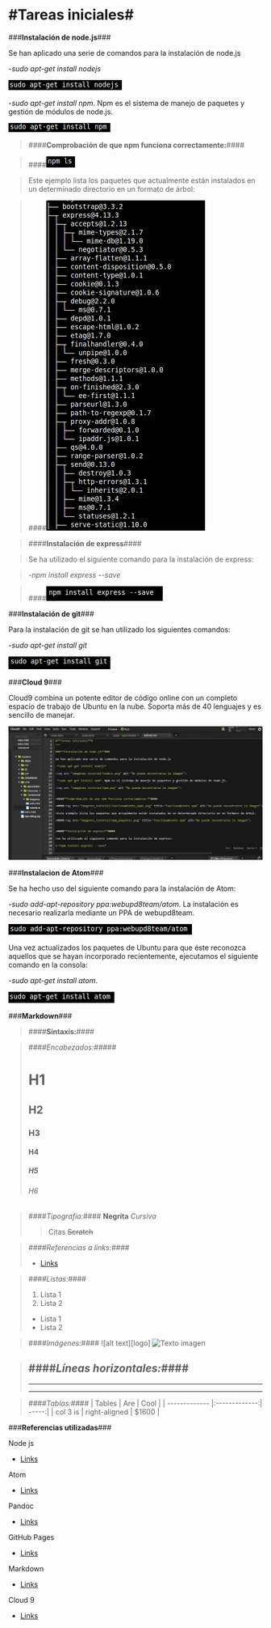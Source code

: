 #**Tareas iniciales**#
===

###**Instalación de node.js**###

Se han aplicado una serie de comandos para la instalación de node.js

-*sudo apt-get install nodejs*

<img src="images/nodejs.png" alt="No puede encontrarse la imagen">

-*sudo apt-get install npm*. Npm es el sistema de manejo de paquetes y gestión de módulos de node.js.

<img src="images/npm.png" alt="No puede encontrarse la imagen">


>####**Comprobación de que npm funciona correctamente:**####

>####<img src="images/funcionamiento_npm1.png" title="Funcionamiento npm" alt="No puede encontrarse la imagen">

>Este ejemplo lista los paquetes que actualmente están instalados en un determinado directorio en un formato de árbol:

>####<img src="images/npm_paquetes.png" title="Funcionamiento npm" alt="No puede encontrarse la imagen">


>####**Instalación de express**####

>Se ha utilizado el siguiente comando para la instalación de express:

>-*npm install express --save*

>####<img src="images/express.png" alt="No puede encontrarse la imagen">



###**Instalación de git**###

Para la instalación de git se han utilizado los siguientes comandos:

-*sudo apt-get install git*

<img src="images/git.png" alt="No puede encontrarse la imagen" title="Instalacion git">


###**Cloud 9**###

Cloud9 combina un potente editor de código online con un completo espacio de trabajo de Ubuntu en la nube. Soporta más de 40 lenguajes y es sencillo de manejar.

<img src="images/c9.jpg" alt="No puede encontrarse la imagen" title="Instalacion git">


###**Instalacion de Atom**###

Se ha hecho uso del siguiente comando para la instalación de Atom:


-*sudo add-apt-repository ppa:webupd8team/atom*.
La instalación es necesario realizarla mediante un PPA de webupd8team.

<img src="images/atom_prev.png" alt="No puede encontrarse la imagen">

Una vez actualizados los paquetes de Ubuntu para que éste reconozca aquellos que se hayan incorporado recientemente, ejecutamos el siguiente comando en la consola:

-*sudo apt-get install atom*.

<img src="images/atom.png" alt="No puede encontrarse la imagen">


###**Markdown**###

>####**Sintaxis:**####

>####*Encabezados:*#####
># H1
>## H2
>### H3
>#### H4
>##### H5
>###### H6

>####*Tipografía:*####
> **Negrita**
> *Cursiva*
> > Citas
> ~~Scratch~~

>####*Referencias a links:*####
> * [Links](https://example.com)

>####*Listas:*####
> 1. Lista 1
> 2. Lista 2
> * Lista 1
> * Lista 2

>####*Imágenes:*####
> ![alt text][logo]
> ![Texto imagen](url-imagen)

>####*Líneas horizontales:*####
>---
>***
>___

>####*Tablas:*####
>| Tables        | Are           | Cool  |
>| ------------- |:-------------:| -----:|
>| col 3 is      | right-aligned | $1600 |


###**Referencias utilizadas**###

Node js
* [Links](https://nodejs.org/en/)

Atom
* [Links](https://atom.io/)

Pandoc
* [Links](http://pandoc.org/)

GitHub Pages
* [Links](https://pages.github.com/)

Markdown
* [Links]()

Cloud 9
* [Links](https://c9.io/)
